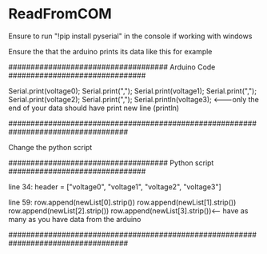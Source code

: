 # ReadFromCOM

Ensure to run "!pip install pyserial"  in the console if working with windows

Ensure the that the arduino prints its data like this for example

#################################### Arduino Code ###############################


 Serial.print(voltage0);
 Serial.print(",");
 Serial.print(voltage1);
 Serial.print(",");
 Serial.print(voltage2);
 Serial.print(",");
 Serial.println(voltage3); <---only the end of your data should have print new line (println)
 
###################################################################################


Change the python script

#################################### Python script ###############################

line 34: header = ["voltage0", "voltage1", "voltage2", "voltage3"]


line 59: row.append(newList[0].strip())
         row.append(newList[1].strip())
         row.append(newList[2].strip())
         row.append(newList[3].strip())<-- have as many as you have data from the arduino
        
        
###################################################################################
